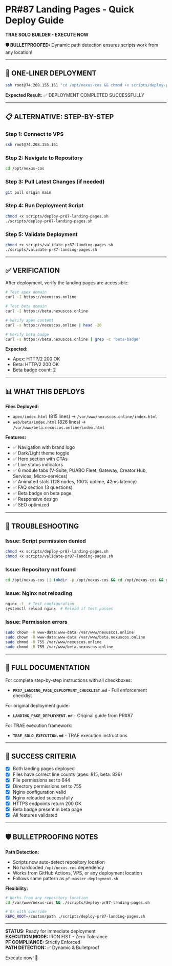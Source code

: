 # PR#87 Landing Pages - Quick Deploy Guide

**TRAE SOLO BUILDER - EXECUTE NOW**

**🛡️ BULLETPROOFED:** Dynamic path detection ensures scripts work from any location!

---

## 🚀 ONE-LINER DEPLOYMENT

```bash
ssh root@74.208.155.161 "cd /opt/nexus-cos && chmod +x scripts/deploy-pr87-landing-pages.sh && ./scripts/deploy-pr87-landing-pages.sh"
```

**Expected Result:** ✅ DEPLOYMENT COMPLETED SUCCESSFULLY

---

## 📋 ALTERNATIVE: STEP-BY-STEP

### Step 1: Connect to VPS
```bash
ssh root@74.208.155.161
```

### Step 2: Navigate to Repository
```bash
cd /opt/nexus-cos
```

### Step 3: Pull Latest Changes (if needed)
```bash
git pull origin main
```

### Step 4: Run Deployment Script
```bash
chmod +x scripts/deploy-pr87-landing-pages.sh
./scripts/deploy-pr87-landing-pages.sh
```

### Step 5: Validate Deployment
```bash
chmod +x scripts/validate-pr87-landing-pages.sh
./scripts/validate-pr87-landing-pages.sh
```

---

## ✅ VERIFICATION

After deployment, verify the landing pages are accessible:

```bash
# Test apex domain
curl -I https://nexuscos.online

# Test beta domain
curl -I https://beta.nexuscos.online

# Verify apex content
curl -s https://nexuscos.online | head -20

# Verify beta badge
curl -s https://beta.nexuscos.online | grep -c 'beta-badge'
```

**Expected:**
- Apex: HTTP/2 200 OK
- Beta: HTTP/2 200 OK
- Beta badge count: 2

---

## 📊 WHAT THIS DEPLOYS

**Files Deployed:**
- `apex/index.html` (815 lines) → `/var/www/nexuscos.online/index.html`
- `web/beta/index.html` (826 lines) → `/var/www/beta.nexuscos.online/index.html`

**Features:**
- ✅ Navigation with brand logo
- ✅ Dark/Light theme toggle
- ✅ Hero section with CTAs
- ✅ Live status indicators
- ✅ 6 module tabs (V-Suite, PUABO Fleet, Gateway, Creator Hub, Services, Micro-services)
- ✅ Animated stats (128 nodes, 100% uptime, 42ms latency)
- ✅ FAQ section (3 questions)
- ✅ Beta badge on beta page
- ✅ Responsive design
- ✅ SEO optimized

---

## 🔧 TROUBLESHOOTING

### Issue: Script permission denied
```bash
chmod +x scripts/deploy-pr87-landing-pages.sh
chmod +x scripts/validate-pr87-landing-pages.sh
```

### Issue: Repository not found
```bash
cd /opt/nexus-cos || (mkdir -p /opt/nexus-cos && cd /opt/nexus-cos && git clone git@github.com:BobbyBlanco400/nexus-cos.git .)
```

### Issue: Nginx not reloading
```bash
nginx -t  # Test configuration
systemctl reload nginx  # Reload if test passes
```

### Issue: Permission errors
```bash
sudo chown -R www-data:www-data /var/www/nexuscos.online
sudo chown -R www-data:www-data /var/www/beta.nexuscos.online
sudo chmod -R 755 /var/www/nexuscos.online
sudo chmod -R 755 /var/www/beta.nexuscos.online
```

---

## 📖 FULL DOCUMENTATION

For complete step-by-step instructions with all checkboxes:
- **`PR87_LANDING_PAGE_DEPLOYMENT_CHECKLIST.md`** - Full enforcement checklist

For original deployment guide:
- **`LANDING_PAGE_DEPLOYMENT.md`** - Original guide from PR#87

For TRAE execution framework:
- **`TRAE_SOLO_EXECUTION.md`** - TRAE execution instructions

---

## 🎯 SUCCESS CRITERIA

- [x] Both landing pages deployed
- [x] Files have correct line counts (apex: 815, beta: 826)
- [x] File permissions set to 644
- [x] Directory permissions set to 755
- [x] Nginx configuration valid
- [x] Nginx reloaded successfully
- [x] HTTPS endpoints return 200 OK
- [x] Beta badge present in beta page
- [x] All features validated

---

## 🛡️ BULLETPROOFING NOTES

**Path Detection:**
- Scripts now auto-detect repository location
- No hardcoded `/opt/nexus-cos` dependency
- Works from GitHub Actions, VPS, or any deployment location
- Follows same pattern as `pf-master-deployment.sh`

**Flexibility:**
```bash
# Works from any repository location
cd /var/www/nexus-cos && ./scripts/deploy-pr87-landing-pages.sh

# Or with override
REPO_ROOT=/custom/path ./scripts/deploy-pr87-landing-pages.sh
```

---

**STATUS:** Ready for immediate deployment  
**EXECUTION MODE:** IRON FIST - Zero Tolerance  
**PF COMPLIANCE:** Strictly Enforced  
**PATH DETECTION:** ✅ Dynamic & Bulletproof

Execute now! 🚀
